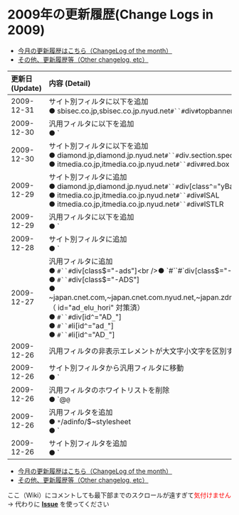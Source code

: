 # 2009年の更新履歴(Change Logs in 2009)
  * [今月の更新履歴はこちら（ChangeLog of the month）](https://code.google.com/p/adblock-plus-japanese-filter/wiki/FilterChangeLog)
  * [その他、更新履歴等（Other changelog, etc）](https://code.google.com/p/adblock-plus-japanese-filter/w/list)

|**更新日 (Update)**|**内容 (Detail)**|
|:---------------------|:------------------|
|2009-12-31            |サイト別フィルタに以下を追加<br />● sbisec.co.jp,sbisec.co.jp.nyud.net`#``#`div`#`topbannerarea\_noflash\_wrapper|
|2009-12-30            |汎用フィルタに以下を追加<br />● `|``|`ds.advg.jp/<br />● `|``|`ds.advg.jp.nyud.net/|
|2009-12-30            |サイト別フィルタに以下を追加<br />● diamond.jp,diamond.jp.nyud.net`#``#`div.section.special-topics<br />● itmedia.co.jp,itmedia.co.jp.nyud.net`#``#`div`#`red.box|
|2009-12-29            |サイト別フィルタに追加<br />● diamond.jp,diamond.jp.nyud.net`#``#`div[class`^`="yBanner0"]<br />● itmedia.co.jp,itmedia.co.jp.nyud.net`#``#`div`#`ISAL<br />● itmedia.co.jp,itmedia.co.jp.nyud.net`#``#`div`#`ISTLR|
|2009-12-29            |汎用フィルタに以下を追加<br />● `|``|`advg.jp/$third-party<br />● `|``|`advg.jp.nyud.net/$third-party|
|2009-12-28            |サイト別フィルタに追加<br />● `|``|`ad2.sbisec.co.jp/<br />● `|``|`ad2.sbisec.co.jp.nyud.net/|
|2009-12-27            |汎用フィルタに追加<br />● `#``#`div[class$="-ads"]<br />● `#``#`div[class$="-ADs"]<br />● `#``#`div[class$="-ADS"]<br />● ~japan.cnet.com,~japan.cnet.com.nyud.net,~japan.zdnet.com,~japan.zdnet.com.nyud.net`#``#`div[id`^`="ad`_`"]（ id="ad`_`elu`_`hori" 対策済）<br />● `#``#`div[id`^`="AD`_`"]<br />● `#``#`li[id`^`="ad`_`"]<br />● `#``#`li[id`^`="AD`_`"]|
|2009-12-26            |汎用フィルタの非表示エレメントが大文字小文字を区別する問題に対処したつもり|
|2009-12-26            |サイト別フィルタから汎用フィルタに移動<br />● `|``|`imrworldwide.com/$third-party<br />● `|``|`imrworldwide.com.nyud.net/$third-party<br />● `|``|`microad.jp/$third-party<br />● `|``|`microad.jp.nyud.net/$third-party|
|2009-12-26            |汎用フィルタのホワイトリストを削除<br />● `@``@``|`http://www.mozilla.org/|
|2009-12-26            |汎用フィルタを追加<br />● `*`/adinfo/$~stylesheet<br />● `|``|`overture.com$third-party<br />● `|``|`overture.com.nyud.net$third-party<br />● `|``|`imrworldwide.com/$third-party<br />● `|``|`imrworldwide.com.nyud.net/$third-party<br />● `|``|`ad-v.jp/$third-party<br />● `|``|`ad-v.jp.nyud.net/$third-party<br />● `#``#`div`#`flashAD<br />● `#``#`div.flashAD<br />● `#``#`li`#`flashAD<br />● `#``#`li.flashAD<br />● `|``|`ads.adjust-net.jp/<br />● `|``|`ads.adjust-net.jp.nyud.net/|
|2009-12-26            |サイト別フィルタを追加<br />● `|``|`jbpress.is|


  * [今月の更新履歴はこちら（ChangeLog of the month）](https://code.google.com/p/adblock-plus-japanese-filter/wiki/FilterChangeLog)
  * [その他、更新履歴等（Other changelog, etc）](https://code.google.com/p/adblock-plus-japanese-filter/w/list)

ここ（Wiki）にコメントしても最下部までのスクロールが遠すぎて<font color='red'>気付けません</font><br /> -> 代わりに **[Issue](https://code.google.com/p/adblock-plus-japanese-filter/issues/list)** を使ってください